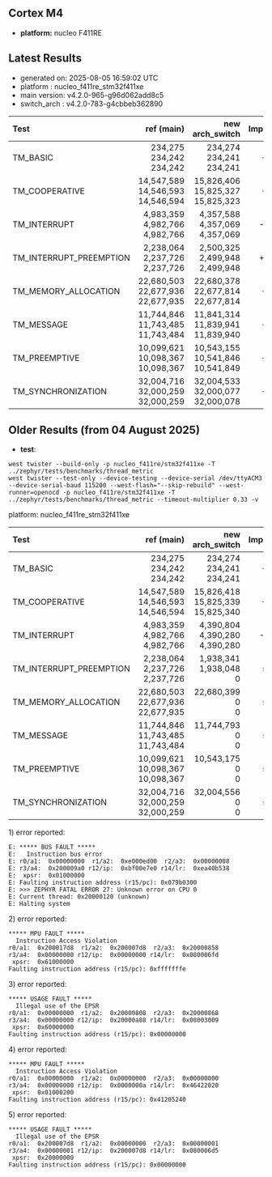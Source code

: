 
## Cortex M4

- **platform:** nucleo F411RE

Latest Results 
---

- generated on:  2025-08-05 16:59:02 UTC
- platform    : nucleo_f411re_stm32f411xe
- main version: v4.2.0-965-g96d062add8c5
- switch_arch : v4.2.0-783-g4cbbeb362890

| Test | ref (main) | new arch_switch | Improvement |
|:-----|-----------:|----------------:|:-----------:|
|TM_BASIC|234,275 <br> 234,242 <br> 234,242|234,274 <br> 234,241 <br> 234,241|+0.0%|
|TM_COOPERATIVE|14,547,589 <br> 14,546,593 <br> 14,546,594|15,826,406 <br> 15,825,327 <br> 15,825,323|+8.8%|
|TM_INTERRUPT|4,983,359 <br> 4,982,766 <br> 4,982,766|4,357,588 <br> 4,357,069 <br> 4,357,069|-12.6%|
|TM_INTERRUPT_PREEMPTION|2,238,064 <br> 2,237,726 <br> 2,237,726|2,500,325 <br> 2,499,948 <br> 2,499,948|+11.7%|
|TM_MEMORY_ALLOCATION|22,680,503 <br> 22,677,936 <br> 22,677,935|22,680,378 <br> 22,677,814 <br> 22,677,814|+0.0%|
|TM_MESSAGE|11,744,846 <br> 11,743,485 <br> 11,743,484|11,841,314 <br> 11,839,941 <br> 11,839,940|+0.8%|
|TM_PREEMPTIVE|10,099,621 <br> 10,098,367 <br> 10,098,367|10,543,155 <br> 10,541,846 <br> 10,541,849|+4.4%|
|TM_SYNCHRONIZATION|32,004,716 <br> 32,000,259 <br> 32,000,259|32,004,533 <br> 32,000,077 <br> 32,000,078|+0.0%|

Older Results (from 04 August 2025)
---

- **test**:
```
west twister --build-only -p nucleo_f411re/stm32f411xe -T ../zephyr/tests/benchmarks/thread_metric
west twister --test-only --device-testing --device-serial /dev/ttyACM3 --device-serial-baud 115200 --west-flash="--skip-rebuild" --west-runner=openocd -p nucleo_f411re/stm32f411xe -T ../zephyr/tests/benchmarks/thread_metric --timeout-multiplier 0.33 -v
```
platform: nucleo_f411re_stm32f411xe

| Test | ref (main) | new arch_switch | Improvement |
|:-----|-----------:|----------------:|:-----------:|
|TM_BASIC|234,275 <br> 234,242 <br> 234,242|234,274 <br> 234,241 <br> 234,241|+0.0%|
|TM_COOPERATIVE|14,547,589 <br> 14,546,593 <br> 14,546,594|15,826,418 <br> 15,825,339 <br> 15,825,340|+8.8%|
|TM_INTERRUPT|4,983,359 <br> 4,982,766 <br> 4,982,766|4,390,804 <br> 4,390,280 <br> 4,390,280|-11.9%|
|TM_INTERRUPT_PREEMPTION|2,238,064 <br> 2,237,726 <br> 2,237,726|1,938,341 <br> 1,938,048 <br> 0|see 1)|
|TM_MEMORY_ALLOCATION|22,680,503 <br> 22,677,936 <br> 22,677,935|22,680,399 <br> 0 <br> 0|see 2)|
|TM_MESSAGE|11,744,846 <br> 11,743,485 <br> 11,743,484|11,744,793 <br> 0 <br> 0|see 3)|
|TM_PREEMPTIVE|10,099,621 <br> 10,098,367 <br> 10,098,367|10,543,175 <br> 0 <br> 0|see 4)|
|TM_SYNCHRONIZATION|32,004,716 <br> 32,000,259 <br> 32,000,259|32,004,556 <br> 0 <br> 0|see 5)|

1\) error reported:
```
E: ***** BUS FAULT *****
E:   Instruction bus error
E: r0/a1:  0x00000000  r1/a2:  0xe000ed00  r2/a3:  0x00000008
E: r3/a4:  0x200009a0 r12/ip:  0xbf00e7e0 r14/lr:  0xea40b538
E:  xpsr:  0x01000000
E: Faulting instruction address (r15/pc): 0x079b0300
E: >>> ZEPHYR FATAL ERROR 27: Unknown error on CPU 0
E: Current thread: 0x20000120 (unknown)
E: Halting system
```

2\) error reported:
```
***** MPU FAULT *****
  Instruction Access Violation
r0/a1:  0x200017d8  r1/a2:  0x200007d8  r2/a3:  0x20000858
r3/a4:  0x00000000 r12/ip:  0x00000000 r14/lr:  0x080006fd
 xpsr:  0x61000000
Faulting instruction address (r15/pc): 0xfffffffe
```

3\) error reported:
```
***** USAGE FAULT *****
  Illegal use of the EPSR
r0/a1:  0x00000000  r1/a2:  0x20000808  r2/a3:  0x20000868
r3/a4:  0x00000000 r12/ip:  0x20000a88 r14/lr:  0x08003009
 xpsr:  0x60000000
Faulting instruction address (r15/pc): 0x00000000
```

4\) error reported:
```
***** MPU FAULT *****
  Instruction Access Violation
r0/a1:  0x00000000  r1/a2:  0x00000000  r2/a3:  0x00000000
r3/a4:  0x00000000 r12/ip:  0x0000000a r14/lr:  0x46422020
 xpsr:  0x01000200
Faulting instruction address (r15/pc): 0x41205240
```

5\) error reported:
```
***** USAGE FAULT *****
  Illegal use of the EPSR
r0/a1:  0x200007d8  r1/a2:  0x00000000  r2/a3:  0x00000001
r3/a4:  0x00000001 r12/ip:  0x200007d8 r14/lr:  0x080006d5
 xpsr:  0x20000000
Faulting instruction address (r15/pc): 0x00000000
```
